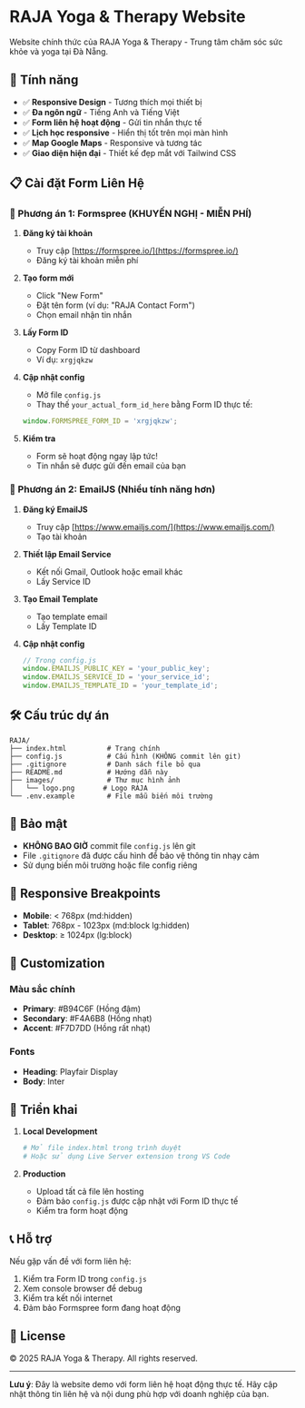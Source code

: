 # RAJA Yoga & Therapy Website

Website chính thức của RAJA Yoga & Therapy - Trung tâm chăm sóc sức khỏe và yoga tại Đà Nẵng.

## 🚀 Tính năng

- ✅ **Responsive Design** - Tương thích mọi thiết bị
- ✅ **Đa ngôn ngữ** - Tiếng Anh và Tiếng Việt
- ✅ **Form liên hệ hoạt động** - Gửi tin nhắn thực tế
- ✅ **Lịch học responsive** - Hiển thị tốt trên mọi màn hình
- ✅ **Map Google Maps** - Responsive và tương tác
- ✅ **Giao diện hiện đại** - Thiết kế đẹp mắt với Tailwind CSS

## 📋 Cài đặt Form Liên Hệ

### 🔴 Phương án 1: Formspree (KHUYẾN NGHỊ - MIỄN PHÍ)

1. **Đăng ký tài khoản**
   - Truy cập [https://formspree.io/](https://formspree.io/)
   - Đăng ký tài khoản miễn phí

2. **Tạo form mới**
   - Click "New Form"
   - Đặt tên form (ví dụ: "RAJA Contact Form")
   - Chọn email nhận tin nhắn

3. **Lấy Form ID**
   - Copy Form ID từ dashboard
   - Ví dụ: `xrgjqkzw`

4. **Cập nhật config**
   - Mở file `config.js`
   - Thay thế `your_actual_form_id_here` bằng Form ID thực tế:
   ```javascript
   window.FORMSPREE_FORM_ID = 'xrgjqkzw';
   ```

5. **Kiểm tra**
   - Form sẽ hoạt động ngay lập tức!
   - Tin nhắn sẽ được gửi đến email của bạn

### 🔵 Phương án 2: EmailJS (Nhiều tính năng hơn)

1. **Đăng ký EmailJS**
   - Truy cập [https://www.emailjs.com/](https://www.emailjs.com/)
   - Tạo tài khoản

2. **Thiết lập Email Service**
   - Kết nối Gmail, Outlook hoặc email khác
   - Lấy Service ID

3. **Tạo Email Template**
   - Tạo template email
   - Lấy Template ID

4. **Cập nhật config**
   ```javascript
   // Trong config.js
   window.EMAILJS_PUBLIC_KEY = 'your_public_key';
   window.EMAILJS_SERVICE_ID = 'your_service_id';
   window.EMAILJS_TEMPLATE_ID = 'your_template_id';
   ```

## 🛠️ Cấu trúc dự án

```
RAJA/
├── index.html          # Trang chính
├── config.js           # Cấu hình (KHÔNG commit lên git)
├── .gitignore          # Danh sách file bỏ qua
├── README.md           # Hướng dẫn này
├── images/             # Thư mục hình ảnh
│   └── logo.png       # Logo RAJA
└── .env.example        # File mẫu biến môi trường
```

## 🔐 Bảo mật

- **KHÔNG BAO GIỜ** commit file `config.js` lên git
- File `.gitignore` đã được cấu hình để bảo vệ thông tin nhạy cảm
- Sử dụng biến môi trường hoặc file config riêng

## 📱 Responsive Breakpoints

- **Mobile**: < 768px (md:hidden)
- **Tablet**: 768px - 1023px (md:block lg:hidden)  
- **Desktop**: ≥ 1024px (lg:block)

## 🎨 Customization

### Màu sắc chính
- **Primary**: #B94C6F (Hồng đậm)
- **Secondary**: #F4A6B8 (Hồng nhạt)
- **Accent**: #F7D7DD (Hồng rất nhạt)

### Fonts
- **Heading**: Playfair Display
- **Body**: Inter

## 🚀 Triển khai

1. **Local Development**
   ```bash
   # Mở file index.html trong trình duyệt
   # Hoặc sử dụng Live Server extension trong VS Code
   ```

2. **Production**
   - Upload tất cả file lên hosting
   - Đảm bảo `config.js` được cập nhật với Form ID thực tế
   - Kiểm tra form hoạt động

## 📞 Hỗ trợ

Nếu gặp vấn đề với form liên hệ:
1. Kiểm tra Form ID trong `config.js`
2. Xem console browser để debug
3. Kiểm tra kết nối internet
4. Đảm bảo Formspree form đang hoạt động

## 📄 License

© 2025 RAJA Yoga & Therapy. All rights reserved.

---

**Lưu ý**: Đây là website demo với form liên hệ hoạt động thực tế. Hãy cập nhật thông tin liên hệ và nội dung phù hợp với doanh nghiệp của bạn.
